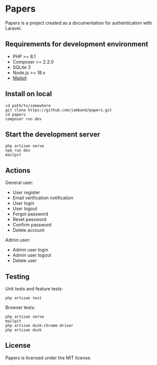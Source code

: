 # Papers

Papers is a project created as a documentation for authentication with Laravel.

## Requirements for development environment

- PHP >= 8.1
- Composer >= 2.2.0
- SQLite 3
- Node.js >= 18.x
- [Mailpit](https://github.com/axllent/mailpit)

## Install on local

```
cd path/to/somewhere
git clone https://github.com/jamband/papers.git
cd papers
composer run dev
```

## Start the development server

```
php artisan serve
npm run dev
mailpit
```

## Actions

General user:

- User register
- Email verification notification
- User login
- User logout
- Forgot password
- Reset password
- Confirm password
- Delete account

Admin user:

- Admin user login
- Admin user logout
- Delete user

## Testing

Unit tests and feature tests:

```
php artisan test
```

Browser tests:

```
php artisan serve
mailpit
php artisan dusk:chrome-driver
php artisan dusk
```

## License

Papers is licensed under the MIT license.
